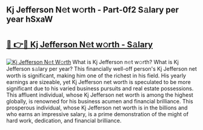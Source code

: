 ## Kj Jefferson N𝚎t w𝚘rth - Part-0f2 S𝚊lary per year hSxaW

# <h2><a href="http://gc0u3n.nevu.top/?p=Kj+Jefferson">🔗 👉🔴 Kj Jefferson N𝚎t w𝚘rth - S𝚊lary</a></h2>

[![Kj Jefferson N𝚎t W𝚘rth](https://i.imgur.com/Oavwk0R.jpeg)](http://gc0u3n.nevu.top/?p=Kj+Jefferson)
What is Kj Jefferson n𝚎t w𝚘rth? What is Kj Jefferson s𝚊lary per year?
This financially well-off person's Kj Jefferson net worth is significant, making him one of the richest in his field. His yearly earnings are sizeable, yet Kj Jefferson net worth is speculated to be more significant due to his varied business pursuits and real estate possessions. This affluent individual, whose Kj Jefferson net worth is among the highest globally, is renowned for his business acumen and financial brilliance. This prosperous individual, whose Kj Jefferson net worth is in the billions and who earns an impressive salary, is a prime demonstration of the might of hard work, dedication, and financial brilliance.
